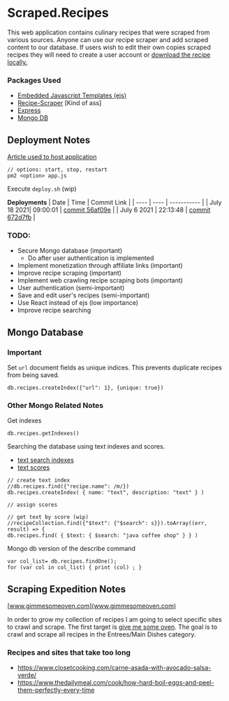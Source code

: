 # Scraped.Recipes
This web application contains culinary recipes that were scraped from various sources. Anyone can use our recipe scraper and add scraped content to our database. If users wish to edit their own copies scraped recipes they will need to create a user account or [download the recipe locally.](google.com)


### Packages Used
* [Embedded Javascript Templates (ejs)](https://www.npmjs.com/package/ejs)
* [Recipe-Scraper](https://www.npmjs.com/package/recipe-scraper) [Kind of ass]
* [Express](https://www.npmjs.com/package/express)
* [Mongo DB](https://www.npmjs.com/package/mongodb)

## Deployment Notes
[Article used to host application](https://www.digitalocean.com/community/tutorials/how-to-set-up-a-node-js-application-for-production-on-debian-9)

```
// options: start, stop, restart
pm2 <option> app.js
```
Execute `deploy.sh` (wip)

**Deployments**
| Date | Time | Commit Link |
| ---- | ---- | ----------- |
| July 18 2021| 09:00:01 | [commit 56af09e](https://github.com/colinsather/Scraped.Recipes/commit/56af09e) |
| July 6 2021 | 22:13:48 | [commit 672d7fb](https://github.com/colinsather/Scraped.Recipes/commit/672d7fbd6751123476bfc6297b75450dd1d801c5) |


### TODO:
* Secure Mongo database (important)
    * Do after user authentication is implemented
* Implement monetization through affiliate links (important)
* Improve recipe scraping (important)
* Implement web crawling recipe scraping bots (important)
* User authentication (semi-important)
* Save and edit user's recipes (semi-important)
* Use React instead of ejs (low importance)
* Improve recipe searching

## Mongo Database
### Important
Set `url` document fields as unique indices. This prevents duplicate recipes from being saved.
```
db.recipes.createIndex({"url": 1}, {unique: true})
```
### Other Mongo Related Notes

Get indexes

```
db.recipes.getIndexes()
```

Searching the database using text indexes and scores. 
* [text search indexes](https://docs.mongodb.com/manual/text-search/#:~:text=MongoDB%20supports%20query%20operations%20that,index%20and%20the%20%24text%20operator.&text=Views%20do%20not%20support%20text%20search.)
* [text scores](https://docs.mongodb.com/manual/tutorial/control-results-of-text-search/)
```
// create text index
//db.recipes.find({"recipe.name": /m/})
db.recipes.createIndex( { name: "text", description: "text" } )

// assign scores

// get text by score (wip)
//recipeCollection.find({"$text": {"$search": s}}).toArray((err, result) => {
db.recipes.find( { $text: { $search: "java coffee shop" } } )
```

Mongo db version of the describe command
```
var col_list= db.recipes.findOne();
for (var col in col_list) { print (col) ; }
```

## Scraping Expedition Notes
[www.gimmesomeoven.com](www.gimmesomeoven.com)


In order to grow my collection of recipes I am going to select specific sites to crawl and scrape. The first target is [give me some oven](https://gimesomeoven.com). The goal is to crawl and scrape all recipes in the Entrees/Main Dishes category.


### Recipes and sites that take too long
* https://www.closetcooking.com/carne-asada-with-avocado-salsa-verde/
* https://www.thedailymeal.com/cook/how-hard-boil-eggs-and-peel-them-perfectly-every-time

